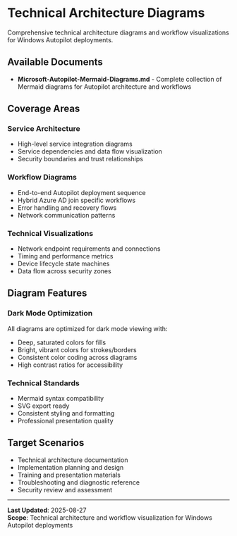 # Technical Architecture Diagrams

Comprehensive technical architecture diagrams and workflow visualizations for Windows Autopilot deployments.

## Available Documents

- **Microsoft-Autopilot-Mermaid-Diagrams.md** - Complete collection of Mermaid diagrams for Autopilot architecture and workflows

## Coverage Areas

### Service Architecture
- High-level service integration diagrams
- Service dependencies and data flow visualization
- Security boundaries and trust relationships

### Workflow Diagrams
- End-to-end Autopilot deployment sequence
- Hybrid Azure AD join specific workflows
- Error handling and recovery flows
- Network communication patterns

### Technical Visualizations
- Network endpoint requirements and connections
- Timing and performance metrics
- Device lifecycle state machines
- Data flow across security zones

## Diagram Features

### Dark Mode Optimization
All diagrams are optimized for dark mode viewing with:
- Deep, saturated colors for fills
- Bright, vibrant colors for strokes/borders
- Consistent color coding across diagrams
- High contrast ratios for accessibility

### Technical Standards
- Mermaid syntax compatibility
- SVG export ready
- Consistent styling and formatting
- Professional presentation quality

## Target Scenarios

- Technical architecture documentation
- Implementation planning and design
- Training and presentation materials
- Troubleshooting and diagnostic reference
- Security review and assessment

---

**Last Updated**: 2025-08-27  
**Scope**: Technical architecture and workflow visualization for Windows Autopilot deployments